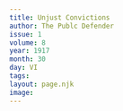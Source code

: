 ```yaml
---
title: Unjust Convictions
author: The Publc Defender
issue: 1
volume: 8
year: 1917
month: 30
day: VI
tags:
layout: page.njk
image:
---
```

